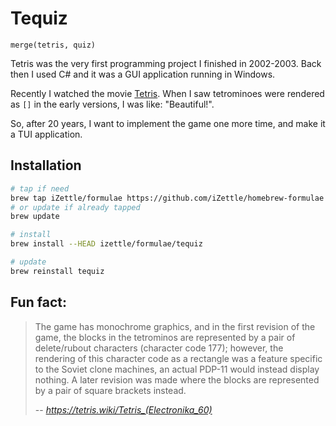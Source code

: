Tequiz
======

```
merge(tetris, quiz)
```

Tetris was the very first programming project I finished in 2002-2003.
Back then I used C# and it was a GUI application running in Windows.

Recently I watched the movie [Tetris]. When I saw tetrominoes were rendered as
`[]` in the early versions, I was like: "Beautiful!".

So, after 20 years, I want to implement the game one more time, and make it
a TUI application.


## Installation

```sh
# tap if need
brew tap iZettle/formulae https://github.com/iZettle/homebrew-formulae
# or update if already tapped
brew update

# install
brew install --HEAD izettle/formulae/tequiz

# update
brew reinstall tequiz
```


## Fun fact:

> The game has monochrome graphics, and in the first revision of the game, the
> blocks in the tetrominos are represented by a pair of delete/rubout
> characters (character code 177); however, the rendering of this character
> code as a rectangle was a feature specific to the Soviet clone machines, an
> actual PDP-11 would instead display nothing. A later revision was made where
> the blocks are represented by a pair of square brackets instead.
>
> -- <cite>https://tetris.wiki/Tetris_(Electronika_60)</cite>


[Tetris]: https://en.wikipedia.org/wiki/Tetris_(film)
